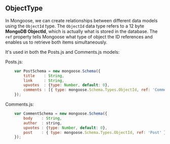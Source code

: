## ObjectType

In Mongoose, we can create relationships between different data models using the `ObjectId` type. The `ObjectId` data type refers to a 12 byte **MongoDB ObjectId**, which is actually what is stored in the database. The `ref` property tells Mongoose what type of object the ID references and enables us to retrieve both items simultaneously.

It's used in both the Posts.js and Comments.js models:

Posts.js:

```javascript
    var PostSchema = new mongoose.Schema({
        title    : String,
        link     : String,
        upvotes  : {type: Number, default: 0},
        comments : [{ type: mongoose.Schema.Types.ObjectId, ref: 'Comment' }]
    });
```

Comments.js:

```javascript
    var CommentSchema = new mongoose.Schema({
        body    : String,
        author  : string,
        upvotes : {type: Number, default: 0},
        post    : { type: mongoose.Schema.Types.ObjectId, ref: 'Post' }
    });
```
